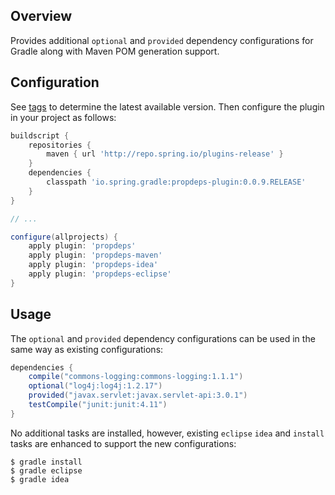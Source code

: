 ## Overview
Provides additional `optional` and `provided` dependency configurations for Gradle
along with Maven POM generation support.

## Configuration
See [tags][1] to determine the
latest available version. Then configure the plugin in your project as
follows:
```groovy
buildscript {
    repositories {
        maven { url 'http://repo.spring.io/plugins-release' }
    }
    dependencies {
        classpath 'io.spring.gradle:propdeps-plugin:0.0.9.RELEASE'
    }
}

// ...

configure(allprojects) {
    apply plugin: 'propdeps'
    apply plugin: 'propdeps-maven'
    apply plugin: 'propdeps-idea'
    apply plugin: 'propdeps-eclipse'
}
```

## Usage

The `optional` and `provided` dependency configurations can be used in the same way
as existing configurations:

```groovy
dependencies {
	compile("commons-logging:commons-logging:1.1.1")
	optional("log4j:log4j:1.2.17")
	provided("javax.servlet:javax.servlet-api:3.0.1")
	testCompile("junit:junit:4.11")
}
```

No additional tasks are installed, however, existing `eclipse` `idea` and
`install` tasks are enhanced to support the new configurations:

```
$ gradle install
$ gradle eclipse
$ gradle idea
```

[1]: https://github.com/spring-gradle-plugins/propdeps-plugin/tags

